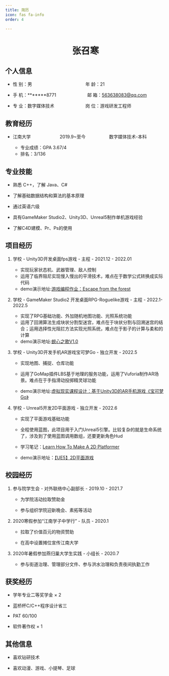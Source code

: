 ```yaml
---
title: 简历
icon: fas fa-info
order: 4

---
```


<center>
     <h1>张召寒</h1>
 </center>

## 个人信息

- 性 别：男&emsp;&emsp;&emsp;&emsp;&emsp;&emsp;&emsp;&emsp;&emsp;&emsp;&emsp;&emsp;年 龄：21

- 手 机：*******8771&emsp;&emsp;&emsp;&emsp;&emsp;&emsp;&emsp;邮 箱：[563638083@qq.com](mailto:563638083@qq.com)

- 专 业：数字媒体技术&emsp;&emsp;&emsp;&emsp;&emsp;&emsp;&emsp;岗 位：游戏研发工程师

## 教育经历

- 江南大学       2019.9~至今      数字媒体技术-本科
  
  - 专业成绩：GPA 3.67/4 
  - 排名：3/136

## 专业技能

- 熟悉 C++，了解 Java、C#

- 了解基础数据结构和算法的基本原理

- 通过英语六级

- 具有GameMaker Studio2、Unity3D、Unreal5制作单机游戏经验

- 了解C4D建模、Pr、Ps的使用

## 项目经历

1. 学校 - Unity3D开发桌面fps游戏 - 主程 - 2021.12 - 2022.01
   
   - 实现玩家状态机、武器管理、敌人控制
   - 运用了临界阻尼实现慢入慢出的平滑技术，难点在于数学公式转换成实际代码
   - demo演示地址:[游戏编程作业：Escape from the forest](https://www.bilibili.com/video/BV1y44y1j7NH?spm_id_from=333.999.0.0)

2. 学校 - GameMaker Studio2 开发桌面RPG-Roguelike游戏 - 主程 - 2022.1- 2022.5
   
   - 实现了RPG基础功能、外加随机地图功能、光照系统功能
   - 运用了回溯算法生成块状分割型迷宫，难点在于块状分割与回溯迷宫的结合；运用选择性光阻拦方法实现光照系统，难点在于影子的计算与柔和的计算
   - demo演示地址:[蜕心之歌V1.0](https://www.bilibili.com/video/BV1Zf4y1Z7Kz)

3. 学校 - Unity3D开发手机AR游戏宝可梦Go - 独立开发 - 2022.5
   
   - 实现地图、捕捉、仓库功能
   
   - 运用了GoMap插件LBS基于地理的服务功能，运用了Vuforia制作AR场景。难点在于手指滑动投掷精灵球功能
   
   - demo演示地址:[虚拟现实课程设计：基于Unity3D的AR手机游戏《宝可梦Go》](https://www.bilibili.com/video/BV12Y4y1g7qc?spm_id_from=333.999.0.0&vd_source=f4a853b19ac511f1de91664a40bf16e9)

4. 学校 - Unreal5开发2D平面游戏 - 独立开发 - 2022.6
   
   - 实现了平面游戏基础功能
   
   - 全程使用蓝图，此项目用于入门Unreal5引擎。比较复杂的就是生命系统了，涉及到了使用蓝图调用数组，还要更新角色Hud
   
   - 学习笔记：[Learn How To Make A 2D Platformer](https://call1ce.github.io/categories/learn-how-to-make-a-2d-platformer/)
   
   - demo演示地址：[【UE5】2D平面游戏](https://www.bilibili.com/video/BV1pa411W7tq)

## 校园经历

1. 参与院学生会 - 对外联络中心副部长 - 2019.10 - 2021.7
   
   - 为学院活动拉取赞助金
   
   - 参与组织学院迎新晚会、素拓等活动

2. 2020寒假参加“江南学子中学行” - 队员 - 2020.1
   
   - 拉取了价值百元的物资赞助
   
   - 在高中设置摊位宣传江南大学

3. 2020年暑假参加燕归巢大学生实践 - 小组长 - 2020.7
   
   - 参与街道治理、管理部分文件、参与洪水治理和负责夜间执勤工作

## 获奖经历

- 学年专业二等奖学金 × 2

- 蓝桥杯C/C++程序设计省三

- PAT 60/100

- 软件著作权 × 1

## 其他信息

- 喜欢钻研技术

- 喜欢动漫、游戏、小提琴、足球
